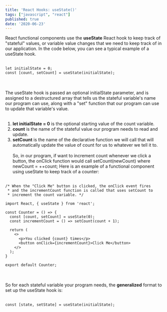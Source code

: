 ```yaml
---
title: 'React Hooks: useState()'
tags: ["javascript", "react"]
published: true
date: '2020-06-23'
---
```

React functional components use the **useState** React hook to keep track of "stateful" values, or variable value changes that we need to keep track of in our application.
In the code below, you can see a typical example of a useState hook.
<br /><br />
```
let initialState = 0;
const [count, setCount] = useState(initialState);
```
<br /><br />
The useState hook is passed an optional initialState parameter, and is assigned to a destructured array that tells us the stateful variable's name our program can use, along with a "set" function that our program can use to update that variable's value.
<br /><br />
1. **let initialState = 0** is the optional starting value of the count variable.
1. **count** is the name of the stateful value our program needs to read and update.
1. **setCount** is the name of the declarative function we will call that will automatically update the value of count for us to whatever we tell it to.
<br /><br />
So, in our program, if want to increment count whenever we click a button, the onClick function would call setCount(newCount) where newCount = ++count;
Here is an example of a functional component using useState to keep track of a counter:
<br /><br />

```
/* When the "Click Me" button is clicked, the onClick event fires
 * and the incrementCount function is called that uses setCount to 
 * increment the count variable. */

import React, { useState } from 'react';

const Counter = () => {
  const [count, setCount] = useState(0);
  const incrementCount = () => setCount(count + 1);

  return (
    <>
      <p>You clicked {count} times</p>
      <button onClick={incrementCount}>Click Me</button>
    </>
  );
}

export default Counter;
```
<br /><br />
So for each stateful variable your program needs, the **generalized** format to set up the useState hook is:
<br /><br />
```
const [state, setState] = useState(initialState);
```
